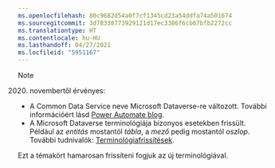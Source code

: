 ```yaml
---
ms.openlocfilehash: 80c9682d54a0f7cf1345cd23a54ddfa74a501674
ms.sourcegitcommit: 3d78338773929121d17ec3386f6cb67bfb2272cc
ms.translationtype: HT
ms.contentlocale: hu-HU
ms.lasthandoff: 04/27/2021
ms.locfileid: "5951167"
---
```

> [!NOTE]
> 2020. novembertől érvényes:
>
> - A Common Data Service neve Microsoft Dataverse-re változott. További információért lásd [Power Automate blog](https://aka.ms/PAuAppBlog).
> - A Microsoft Dataverse terminológiája bizonyos esetekben frissült. Például az *entitás* mostantól *tábla*, a *mező* pedig mostantól *oszlop*. További tudnivalók: [Terminológiafrissítések](/powerapps/maker/data-platform/data-platform-intro).
>
> Ezt a témakört hamarosan frissíteni fogjuk az új terminológiával.
